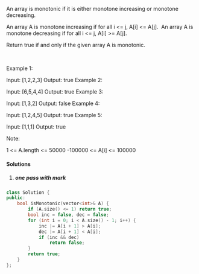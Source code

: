 An array is monotonic if it is either monotone increasing or monotone decreasing.

An array A is monotone increasing if for all i <= j, A[i] <= A[j].  An array A is monotone decreasing if for all i <= j, A[i] >= A[j].

Return true if and only if the given array A is monotonic.

 

Example 1:

Input: [1,2,2,3]
Output: true
Example 2:

Input: [6,5,4,4]
Output: true
Example 3:

Input: [1,3,2]
Output: false
Example 4:

Input: [1,2,4,5]
Output: true
Example 5:

Input: [1,1,1]
Output: true
 

Note:

1 <= A.length <= 50000
-100000 <= A[i] <= 100000

#### Solutions

1. ##### one pass with mark

```c++
class Solution {
public:
    bool isMonotonic(vector<int>& A) {
        if (A.size() <= 1) return true;
        bool inc = false, dec = false;
        for (int i = 0; i < A.size() - 1; i++) {
            inc |= A[i + 1] > A[i];
            dec |= A[i + 1] < A[i];
            if (inc && dec)
                return false;
        }
        return true;
    }
};
```
